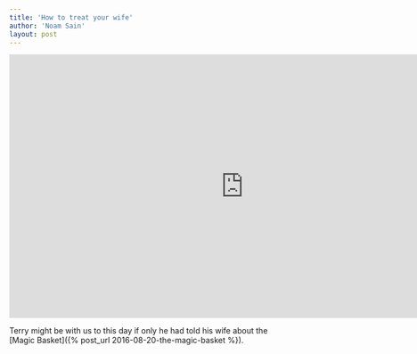 ```yaml
---
title: 'How to treat your wife'
author: 'Noam Sain'
layout: post
---
```


<iframe allow="autoplay; fullscreen; picture-in-picture" allowfullscreen="" frameborder="0" height="473" loading="lazy" src="https://player.vimeo.com/video/569384295?h=504c925d81&dnt=1&app_id=122963" title="How to treat your spouse" width="840"></iframe>

Terry might be with us to this day if only he had told his wife about the [Magic Basket]({% post_url 2016-08-20-the-magic-basket %}).
